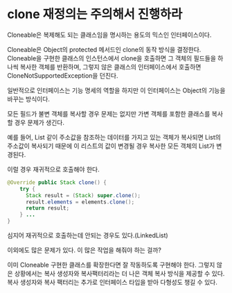 # clone 재정의는 주의해서 진행하라

Cloneable은 복제해도 되는 클래스임을 명시하는 용도의 믹스인 인터페이스이다.

Cloneable은 Object의 protected 메서드인 clone의 동작 방식을 결정한다. Cloneable을 구현한 클래스의 인스턴스에서 clone을 호출하면 그 객체의 필드들을 하나씩 복사한 객체를 반환하며,
그렇지 않은 클래스의 인터페이스에서 호출하면 CloneNotSupportedException을 던진다.

일반적으로 인터페이스는 기능 명세의 역할을 하지만 이 인터페이스는 Object의 기능을 바꾸는 방식이다.

모든 필드가 불변 객체를 복사할 경우 문제는 없지만 가변 객체를 포함한 클래스를 복사할 경우 문제가 생긴다.

예를 들어, List 같이 주소값을 참조하는 데이터를 가지고 있는 객체가 복사되면 List의 주소값이 복사되기 때문에 이 리스트의 값이 변경될 경우 복사한 모든 객체의 List가 변경된다.

이럴 경우 재귀적으로 호출해야 한다.

```java
@Override public Stack clone() {
    try {
      Stack result = (Stack) super.clone();
      result.elements = elements.clone();
      return result;
    } ...
}
```

심지어 재귀적으로 호출하는데 안되는 경우도 있다.(LinkedList)

이외에도 많은 문제가 있다. 이 많은 작업을 해줘야 하는 걸까?

이미 Cloneable 구현한 클래스를 확장한다면 잘 작동하도록 구현해야 한다. 그렇지 않은 상황에서는 복사 생성자와 복사팩터리라는 더 나은 객체 복사 방식을 제공할 수 있다.
복사 생성자와 복사 팩터리는 추가로 인터페이스 타입을 받아 다형성도 챙길 수 있다.




